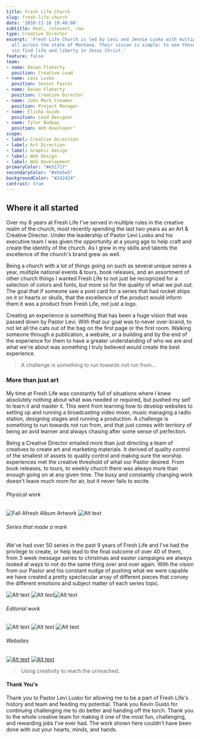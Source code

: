 ```yaml
---
title: Fresh Life Church
slug: fresh-life-church
date: '2016-11-16 19:40:08'
subtitle: Real, relevant, raw
type: Creative Director
excerpt: 'Fresh Life Church is led by Levi and Jennie Lusko with multiple campuses
  all across the state of Montana. Their vision is simple: to see those stranded in
  sin find life and liberty in Jesus Christ.'
feature: false
team:
- name: Devan Flaherty
  position: Creative Lead
- name: Levi Lusko
  position: Senior Pastor
- name: Devan Flaherty
  position: Creative Director
- name: John Mark Creamer
  position: Project Manager
- name: Elisha Guido
  position: Lead Designer
- name: Tyler Bodway
  position: Web Developer"
scope:
- label: Creative Direction
- label: Art Direction
- label: Graphic Design
- label: Web Design
- label: Web Development
primaryColor: "#e51717"
secondaryColor: "#e5e5e5"
backgroundColor: "#242424"
contrast: true
---
```

## Where it all started

Over my 8 years at Fresh Life I've served in multiple rules in the creative realm of the church, most recently spending the last two years as an Art & Creative Director. Under the leadership of Pastor Levi Lusko and his executive team I was given the opportunity at a young age to help craft and create the identity of the church. As I grew in my skills and talents the excellence of the church's brand grew as well.

Being a church with a lot of things going on such as several unique series a year, multiple national events & tours, book releases, and an assortment of other church things I wanted Fresh Life to not just be recognized for a selection of colors and fonts, but more so for the quality of what we put out. The goal that if someone saw a post card for a series that had rocket ships on it or hearts or skulls, that the excellence of the product would inform them it was a product from Fresh Life, not just a logo.

Creating an experience is something that has been a huge vision that was passed down by Pastor Levi. With that our goal was to never over-brand, to not let all the cats out of the bag on the first page or the first room. Walking someone through a publication, a website, or a building and by the end of the experience for them to have a greater understanding of who we are and what we're about was something I truly believed would create the best experience.

> A challenge is something to run towards not run from...

### More than just art

My time at Fresh Life was constantly full of situations where I knew absolutely nothing about what was needed or required, but pushed my self to learn it and master it. This went from learning how to develop websites to setting up and running a broadcasting video mixer, music managing a radio station, designing stages and running a production. A challenge is something to run towards not run from, and that just comes with territory of being an avid learner and always chasing after some sense of perfection.

Being a Creative Director entailed more than just directing a team of creatives to create art and marketing materials. It derived of quality control of the smallest of assets to quality control and making sure the worship experiences met the creative threshold of what our Pastor desired. From book releases, to tours, to weekly church there was always more than enough going on at any given time. The busy and constantly changing work doesn't leave much room for air, but it never fails to excite.

###### Physical work

![Fall Afresh Album Artwork](http://media.saltagency.co/projects/fresh-life-church/images/cd-phys.jpg) ![Alt text](http://media.saltagency.co/projects/fresh-life-church/images/shirt-phys.jpg)

###### Series that made a mark

We've had over 50 series in the past 9 years of Fresh Life and I've had the privilege to create, or help lead to the final outcome of over 40 of them, from 3 week message series to christmas and easter campaigns we always looked at ways to not do the same thing over and over again. With the vision from our Pastor and his constant nudge of pushing what we were capable we have created a pretty spectacular array of different pieces that convey the different emotions and subject matter of each series topic.

![Alt text](http://media.saltagency.co/projects/fresh-life-church/images/six-series.jpg) ![Alt text](http://media.saltagency.co/projects/fresh-life-church/images/acb-series.jpg)![Alt text](http://media.saltagency.co/projects/fresh-life-church/images/gfg-series.jpg)

###### Editorial work

![Alt text](http://media.saltagency.co/projects/fresh-life-church/images/page1.jpg) ![Alt text](http://media.saltagency.co/projects/fresh-life-church/images/page2.jpg) ![Alt text](http://media.saltagency.co/projects/fresh-life-church/images/page3.jpg)

###### Websites

[](http://o2experience.com/)

[](http://o2experience.com/)

[](http://o2experience.com/)

[<img src="http://media.saltagency.co/projects/fresh-life-church/images/o2-site.png" alt="Alt text">](http://o2experience.com/) [<img src="http://media.saltagency.co/projects/fresh-life-church/images/flc-site.png" alt="Alt text">](http://freshlifechurch.com/)

> Using creativity to reach the unreached.

#### Thank You's

Thank you to Pastor Levi Lusko for allowing me to be a part of Fresh Life's history and team and feeding my potential. Thank you Kevin Guido for continuing challenging me to do better and handing off the torch. Thank you to the whole creative team for making it one of the most fun, challenging, and rewarding jobs I've ever had. The work shown here couldn't have been done with out your hearts, minds, and hands.
